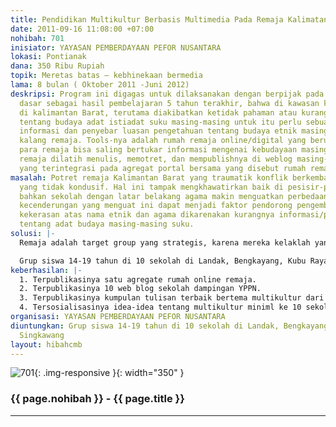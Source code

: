 ```yaml
---
title: Pendidikan Multikultur Berbasis Multimedia Pada Remaja Kalimatan Barat
date: 2011-09-16 11:08:00 +07:00
nohibah: 701
inisiator: YAYASAN PEMBERDAYAAN PEFOR NUSANTARA
lokasi: Pontianak
dana: 350 Ribu Rupiah
topik: Meretas batas – kebhinekaan bermedia
lama: 8 bulan ( Oktober 2011 -Juni 2012)
deskripsi: Program ini digagas untuk dilaksanakan dengan berpijak pada beberapa asumsi
  dasar sebagai hasil pembelajaran 5 tahun terakhir, bahwa di kawasan konflik etnik
  di kalimantan Barat, terutama diakibatkan ketidak pahaman atau kurangnya pengetahuan
  tentang budaya adat istiadat suku masing-masing untuk itu perlu sebuah cara desiminasi
  informasi dan penyebar luasan pengetahuan tentang budaya etnik masing-masing di
  kalang remaja. Tools-nya adalah rumah remaja online/digital yang berupa portal tempat
  para remaja bisa saling bertukar informasi mengenai kebudayaan masing-masing. Para
  remaja dilatih menulis, memotret, dan mempublishnya di weblog masing-masing sekolah
  yang terintegrasi pada agregat portal bersama yang disebut rumah remaja online.
masalah: Potret remaja Kalimantan Barat yang traumatik konflik berkembang dalam suasana
  yang tidak kondusif. Hal ini tampak mengkhawatirkan baik di pesisir-pedalaman, kota-desa,
  bahkan sekolah dengan latar belakang agama makin menguatkan perbedaan dan stereotipe;
  kecenderungan yang menguat ini dapat menjadi faktor pendorong pengembangan aksi
  kekerasan atas nama etnik dan agama dikarenakan kurangnya informasi/pengetahuan
  tentang adat budaya masing-masing suku.
solusi: |-
  Remaja adalah target group yang strategis, karena mereka kelaklah yang menjadi pengambil kebijakan di berbagai tingkatan saat mereka memegang jabatan tertentu di daerah maupun pusat. Dengan memberikan pengetahuan secara dini dan koprehensip tentang hakikat keberagaman dan perbedaan adalah pemberian Tuhan yang merupakan kekayaan dan anugerah. Pemahaman ini diperoleh juga dari belajar bersama dan sharing informasi melalui rumah remaja online, pelatihan dan lokakarya. Rumah Remaja online juga menjadi media atau untuk meningkatkan dan menambah kapasitas sumber daya manusia para pihak yang terlibat dalam program ini.

  Grup siswa 14-19 tahun di 10 sekolah di Landak, Bengkayang, Kubu Raya, Singkawang
keberhasilan: |-
  1. Terpublikasinya satu agregate rumah online remaja.
  2. Terpublikasinya 10 web blog sekolah dampingan YPPN.
  3. Terpublikasinya kumpulan tulisan terbaik bertema multikultur dari sekolah dampingan YPPN
  4. Tersosialisasinya idea-idea tentang multikultur miniml ke 10 sekolah dampingan
organisasi: YAYASAN PEMBERDAYAAN PEFOR NUSANTARA
diuntungkan: Grup siswa 14-19 tahun di 10 sekolah di Landak, Bengkayang, Kubu Raya,
  Singkawang
layout: hibahcmb
---
```


![701](/static/img/hibahcmb/701.png){: .img-responsive }{: width="350" }

### {{ page.nohibah }} - {{ page.title }}

---
